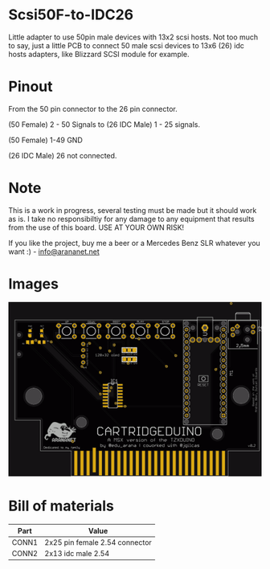 # Scsi50F-to-IDC26

Little adapter to use 50pin male devices with 13x2 scsi hosts. Not too much to say, just a little PCB to connect 50 male scsi devices to 13x6 (26) idc hosts adapters, like Blizzard SCSI module for example.

# Pinout

From the 50 pin connector to the 26 pin connector.

(50 Female) 2 - 50 Signals to (26 IDC Male) 1 - 25 signals.

(50 Female) 1-49 GND

(26 IDC Male) 26 not connected.

# Note

This is a work in progress, several testing must be made but it should work as is. I take no responsibiltiy for any damage to any equipment that results from the use of this board. USE AT YOUR OWN RISK!

If you like the project, buy me a beer or a Mercedes Benz SLR whatever you want :) - info@arananet.net

# Images

<img src="https://github.com/arananet/CartridgeDuino/blob/master/images/top3.png?raw=true" width="700">

# Bill of materials

| Part          | Value                   
| ------------- | --------------------------------- 
| CONN1         | 2x25 pin female 2.54 connector  |
| CONN2         | 2x13 idc male 2.54              |

